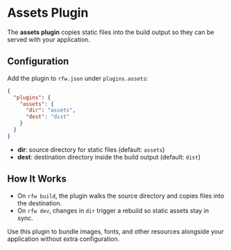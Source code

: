 # Assets Plugin

The **assets plugin** copies static files into the build output so they can be served with your application.

## Configuration

Add the plugin to `rfw.json` under `plugins.assets`:

```json
{
  "plugins": {
    "assets": {
      "dir": "assets",
      "dest": "dist"
    }
  }
}
```

* **dir**: source directory for static files (default: `assets`)
* **dest**: destination directory inside the build output (default: `dist`)

## How It Works

* On `rfw build`, the plugin walks the source directory and copies files into the destination.
* On `rfw dev`, changes in `dir` trigger a rebuild so static assets stay in sync.

Use this plugin to bundle images, fonts, and other resources alongside your application without extra configuration.

